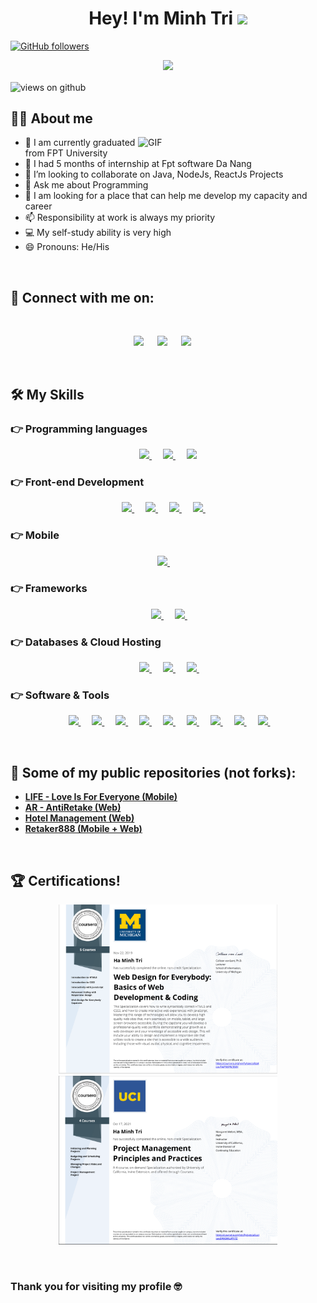 

 
<h1 align="center"> Hey! I'm Minh Tri <img src="https://media.giphy.com/media/hvRJCLFzcasrR4ia7z/giphy.gif" width="35"></h1>

[![GitHub followers](https://img.shields.io/github/followers/TriHMDeveloper.svg?style=social&label=Followers)](https://github.com/TriHMDeveloper?tab=followers) 

<p align="center">
  <a href="https://github.com/DenverCoder1/readme-typing-svg"><img src="https://readme-typing-svg.herokuapp.com?font=Architects+Daughter&color=7AF79A&size=30&lines=I'm+a+Developer...;Nice+to+meet+you!;Are+you+looking+for+me?;&center=true&width=500&height=50"></a>
</p>

<img src="https://komarev.com/ghpvc/?username=TriHMDeveloper&label=Views&color=brightgreen&style=flat-square" alt="views on github" align="center" />


## :sassy_man: About me
 <img align="right" alt="GIF" src="https://i.pinimg.com/originals/e4/26/70/e426702edf874b181aced1e2fa5c6cde.gif" width="300"/>
 
- 🔭 I am currently graduated from FPT University
- 🌱 I had 5 months of internship at Fpt software Da Nang
- 👯 I’m looking to collaborate on Java, NodeJs, ReactJs Projects
- 💬 Ask me about Programming
- 🤔 I am looking for a place that can help me develop my capacity and career
- 📫 Responsibility at work is always my priority
- 💻 My self-study ability is very high
- 😄 Pronouns: He/His
<br>



## 🤝 Connect with me on:
<br>	
<p align="center">
<a target="_blank" href="https://www.facebook.com/profile.php?id=100006159047752"><img src="https://img.icons8.com/color/48/000000/facebook.png"/></a>
&emsp;
<a target="_blank" href="mailto:trihmdeveloper@gmail.com"><img src="https://img.icons8.com/color/48/000000/gmail-new.png"/></a>
&emsp;
 <a target="_blank" href="https://www.github.com/TriHMDeveloper"><img src="https://img.icons8.com/fluent/48/000000/github.png"/></a>
&emsp;
</p>

<br>




## 🛠️ My Skills

### 👉 Programming languages

<p align="center"> 
  <a href="https://www.java.com">
    <img src="https://img.icons8.com/color/48/000000/java-coffee-cup-logo--v1.png"/>
  </a>
&emsp;
<a href="https://www.javascript.com">
    <img src="https://img.icons8.com/color/48/000000/javascript--v1.png"/>
  </a>
  &emsp;
<a href="https://nodejs.org">
   <img src="https://img.icons8.com/color/48/000000/nodejs.png"/>
  </a>


</p>

### 👉 Front-end Development
<p align="center"> 
  <a href="https://www.w3schools.com/html/">
    <img src="https://img.icons8.com/color/48/000000/html-5--v1.png"/>
  </a>
&emsp;
  <a href="https://www.w3schools.com/css/">
   <img src="https://img.icons8.com/color/48/000000/css3.png"/>
  </a>
&emsp;
  <a href="https://www.java.com">
   <img width ='48px' src ='https://raw.githubusercontent.com/rahulbanerjee26/githubAboutMeGenerator/main/icons/reactjs.svg'>
  </a>
&emsp;
  <a href="https://getbootstrap.com/">
     <img width="48px" src="https://cdn.jsdelivr.net/gh/devicons/devicon/icons/bootstrap/bootstrap-plain.svg" /> 
  </a>
&emsp;
</p>

### 👉 Mobile
<p align="center"> 
  <a href="https://developer.android.com">
    <img src="https://img.icons8.com/color/48/000000/android-os.png"/>
  </a>
&emsp;
</p>

### 👉 Frameworks
<p align="center"> 
&emsp;
  <a href="https://spring.io/" target="_blank"> 
     <img src="https://img.icons8.com/color/48/000000/spring-logo.png"/>
   </a>
  &emsp; 
  <a href="https://redux-toolkit.js.org/" target="_blank"> 
     <img src="https://img.icons8.com/color/48/000000/redux.png"/>
  </a>   
  &emsp;
</p>

### 👉 Databases & Cloud Hosting
<p align="center">
  &emsp;
    <a href="https://www.mongodb.com/">
     <img width="48px" src="https://cdn.jsdelivr.net/gh/devicons/devicon/icons/mongodb/mongodb-plain.svg" />
    </a>
  &emsp;
    <a href="https://www.microsoft.com/en-us/sql-server">
     <img src="https://img.icons8.com/color/48/000000/microsoft-sql-server.png"/>
    </a>
  &emsp;
    <a href="https://firebase.google.com/">
      <img src="https://img.icons8.com/color/48/000000/firebase.png"/>
    </a>
  &emsp;
 </p>

 ### 👉 Software & Tools
 
<p align="center">
  &emsp;
  <a href="https://visualstudio.microsoft.com/">
     <img src="https://img.icons8.com/color/48/000000/visual-studio--v2.png"/>
 </a>
  &emsp;
 <a href="https://code.visualstudio.com/">
      <img width="48px" src="https://cdn.jsdelivr.net/gh/devicons/devicon/icons/vscode/vscode-original.svg" />
 </a>
  &emsp;
 <a href="https://developer.android.com/studio">
     <img src="https://img.icons8.com/color/48/000000/android-studio--v3.png"/>
 </a>
  &emsp;
 <a href="https://www.eclipse.org/downloads/">
      <img src="https://img.icons8.com/office/48/000000/java-eclipse.png"/>
 </a>
  &emsp;
 <a href="https://git-scm.com/">
     <img src="https://img.icons8.com/color/48/000000/git.png"/>
 </a>
  &emsp;
    <a href="https://www.figma.com">
      <img src="https://img.icons8.com/color/48/000000/figma--v1.png"/>
   </a>
  &emsp;
    <a href="https://stackoverflow.com/">
      <img src="https://img.icons8.com/color/48/000000/stackoverflow.png"/>
   </a>
  &emsp;
    <a href="https://gitlab.com">
     <img src="https://img.icons8.com/color/48/000000/gitlab.png"/>
  </a>
  &emsp;
    <a href="https://www.notion.so">
      <img src="https://img.icons8.com/color/48/000000/notion--v1.png"/>
    </a>
  &emsp;
</p>
&emsp;

## 👀 Some of my public repositories (not forks):

- **[LIFE - Love Is For Everyone (Mobile)](https://github.com/AvidCoder101/AvidCoder101)**
- **[AR - AntiRetake (Web)](https://github.com/AvidCoder101/BMICalculator)**
- **[Hotel Management (Web)](https://github.com/AvidCoder101/To-do-list)**
- **[Retaker888 (Mobile + Web)](https://github.com/AvidCoder101/Harry-Potter-Quiz)**
 <p>&emsp;<p>

## 🏆 Certifications!

<p align="center">
    <a href="https://coursera.org/share/4c4be04269d396acb6dea0587b742c5a">
      <img src="certifications/CourseWebDesign.png" width="350px"/>
    </a>
   <a href="https://coursera.org/share/d2225a78acdcf7b733286a304478e867">
      <img src="certifications/CourseProjectManagement.png" width="350px"/>
    </a>
 </p>
 &emsp;

### Thank you for visiting my profile 🤓 
